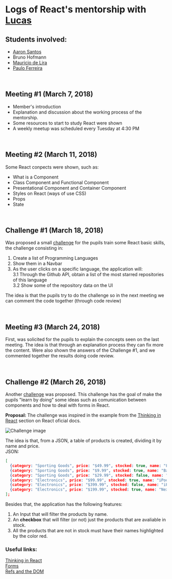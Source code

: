 # Logs of React's mentorship with [Lucas](https://github.com/ifpb/mentorship/blob/master/perfis/mentores/lucas_ferreira.md)

## Students involved:

* [Aaron Santos](https://github.com/ifpb/mentorship/blob/master/perfis/pupilos/aaron_santos.md)
* Bruno Hofmann
* [Mauricio de Lira](https://github.com/ifpb/mentorship/blob/master/perfis/pupilos/mauricio_de_lira.md)
* [Paulo Ferreira](https://github.com/ifpb/mentorship/blob/master/perfis/pupilos/paulo_ferreira.md)

<br>

## Meeting #1 (March 7, 2018)

* Member's introduction
* Explanation and discussion about the working process of the mentorship.
* Some resources to start to study React were shown
* A weekly meetup was scheduled every Tuesday at 4:30 PM

<br>

## Meeting #2 (March 11, 2018)

Some React conpects were shown, such as:

* What is a Component
* Class Component and Functional Component
* Presentational Component and Container Component
* Styles on React (ways of use CSS)
* Props
* State

<br>

## Challenge #1 (March 18, 2018)

Was proposed a small [challenge](https://4q41y03w14.codesandbox.io/) for the pupils train some React basic skills, the challenge consisting in:
1. Create a list of Programming Languages
2. Show them in a Navbar
3. As the user clicks on a specific language, the application will:  
3.1 Through the Github API, obtain a list of the most starred repositories of this language  
3.2 Show some of the repository data on the UI

The idea is that the pupils try to do the challenge so in the next meeting we can comment the code together (through code review)

<br>

## Meeting #3 (March 24, 2018)
First, was solicited for the pupils to explain the concepts seen on the last meeting. The idea is that through an explanation process they can fix more the content.
Were also shown the answers of the Challenge #1, and we commented together the results doing code review.

<br>

## Challenge #2 (March 26, 2018)

Another [challenge](https://6w016xo803.codesandbox.io/) was proposed. This challenge has the goal of make the pupils "learn by doing" some ideas such as comunication between components and how to deal with forms in React.


**Proposal:**
The challenge was inspired in the example from the [Thinking in React](https://reactjs.org/docs/thinking-in-react.html)
section on React oficial docs.

![Challenge image](https://reactjs.org/static/thinking-in-react-mock-1071fbcc9eed01fddc115b41e193ec11-4dd91.png)

The idea is that, from a JSON, a table of products is created, dividing it by name and price.  
JSON:
```json
[
  {category: "Sporting Goods", price: "$49.99", stocked: true, name: "Football"},
  {category: "Sporting Goods", price: "$9.99", stocked: true, name: "Baseball"},
  {category: "Sporting Goods", price: "$29.99", stocked: false, name: "Basketball"},
  {category: "Electronics", price: "$99.99", stocked: true, name: "iPod Touch"},
  {category: "Electronics", price: "$399.99", stocked: false, name: "iPhone 5"},
  {category: "Electronics", price: "$199.99", stocked: true, name: "Nexus 7"}
];
```

Besides that, the application has the following features:
1. An Input that will filter the products by name.
2. An **checkbox** that will filter (or not) just the products that are avaliable in stock.
3. All the products that are not in stock must have their names highlighted by the color red.


### Useful links:

[Thinking in React](https://reactjs.org/docs/thinking-in-react.html)  
[Forms](https://reactjs.org/docs/forms.html)  
[Refs and the DOM](https://reactjs.org/docs/refs-and-the-dom.html)